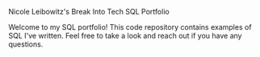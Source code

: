 Nicole Leibowitz's Break Into Tech SQL Portfolio

Welcome to my SQL portfolio! This code repository contains examples of SQL I've written. Feel free to take a look and reach out if you have any questions.
